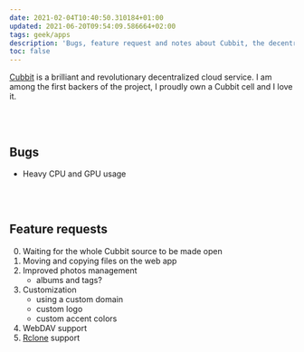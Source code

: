 ```yaml
---
date: 2021-02-04T10:40:50.310184+01:00
updated: 2021-06-20T09:54:09.586664+02:00
tags: geek/apps
description: 'Bugs, feature request and notes about Cubbit, the decentralized storage system I love and use everyday'
toc: false
---
```

[Cubbit] is a brilliant and revolutionary decentralized cloud service. I am among the first backers of the project, I proudly own a Cubbit cell and I love it.

<br>
<br>

## Bugs

- Heavy CPU and GPU usage

<br>
<br>

## Feature requests

0. Waiting for the whole Cubbit source to be made open
1. Moving and copying files on the web app
1. Improved photos management
	- albums and tags?
1. Customization
	- using a custom domain
	- custom logo
	- custom accent colors
2. WebDAV support
3. [Rclone] support

[Rclone]: https://github.com/rclone/rclone 'Rclone on GitHub'
[Cubbit]: https://cubbit.io 'Cubbit'